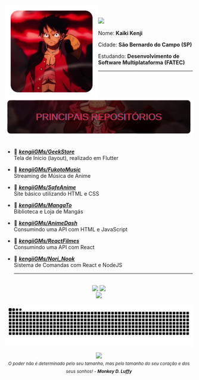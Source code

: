 ##

<img src="img/luffyStyle/icon.png" width="250" align="left"/>
<br>
<br>
<img src="https://img.shields.io/static/v1?label=Perfil&message=KengiiGMs&color=crimson&style=for-the-badge&logo=Github">
<p>

Nome: **Kaiki Kenji**

Cidade: **São Bernardo do Campo (SP)**

Estudando: **Desenvolvimento de Software Multiplataforma (FATEC)**

</p>
   <hr>
   <br/>
   <br/>
   
   <div align="center">
      <img src="img/luffyStyle/banner.png"         width="750" />
   </div>

   </br> 
  
   * 📗 [***kengiiGMs/GeekStore***](https://github.com/kengiiGMs/GeekStore.git) <br/>
    Tela de Inicio (layout), realizado em Flutter
   * 📗 [***kengiiGMs/FukotoMusic***](https://github.com/kengiiGMs/FukotoMusic) <br/>
    Streaming de Música de Anime
   * 📗 [***kengiiGMs/SafeAnime***](https://github.com/kengiiGMs/SafeAnime) <br/>
    Site básico utilizando HTML e CSS
   * 📗 [***kengiiGMs/MangaTo***](https://github.com/kengiiGMs/MangaTo) <br/>
    Biblioteca e Loja de Mangás
   * 📗 [***kengiiGMs/AnimeDash***](https://github.com/kengiiGMs/animeDash) <br/>
    Consumindo uma API com HTML e JavaScript
   * 📗 [***kengiiGMs/ReactFilmes***](https://github.com/kengiiGMs/ReactFilmes) <br/>
    Consumindo uma API com React
   * 📗 [***kengiiGMs/Nori_Nook***](https://github.com/kengiiGMs/Nori_Nook) <br/>
    Sistema de Comandas com React e NodeJS

      <hr>
   </br>

   <div align="center"> 
      <img height="170px" src="https://github-readme-stats-sigma-five.vercel.app/api?username=KengiiGMs&show_icons=true&theme=algolia">
      <img height="170px" src="https://github-readme-stats-sigma-five.vercel.app/api/top-langs/?username=KengiiGMs&layout=compact&theme=algolia">  
   </div>

   <div align="center" > 
       <img height="40px" src="https://skillicons.dev/icons?i=html,css,bootstrap,react,js,jquery,ts,php,mysql,java,cs,python,flutter" />

![Snake animation](https://github.com/KengiiGMs/KengiiGMs/blob/output/github-contribution-grid-snake.svg)

   </div>

</div>

<p align="center">
   <img src="img/luffyStyle/luffy.gif" align="center"><br/>
   <sub><i>O poder não é determinado pelo seu tamanho, mas pelo tamanho do seu coração e dos seus sonhos! - <b>Monkey D. Luffy</b></i></sub>
</p>

##
